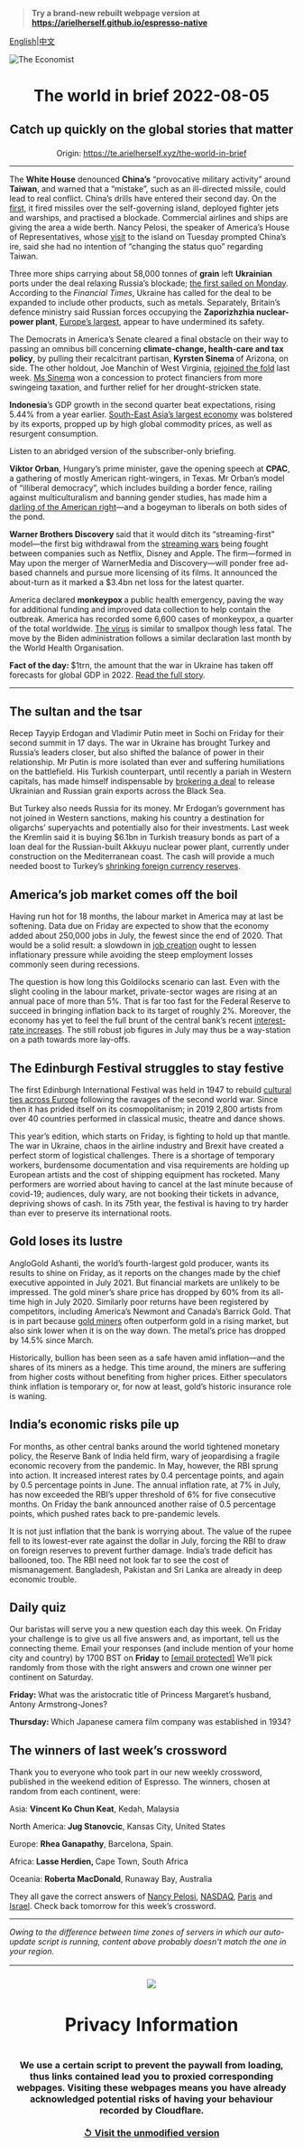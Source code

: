 > **Try a brand-new rebuilt webpage version at https://arielherself.github.io/espresso-native**

[English](https://github.com/arielherself/espresso/blob/main/README.md)|[中文](https://github-com.translate.goog/arielherself/espresso/blob/main/README.md?_x_tr_sl=en&_x_tr_tl=zh-CN&_x_tr_hl=zh-CN&_x_tr_pto=wapp)



![The Economist](menubar.png)

# <p align="center">The world in brief 2022-08-05</p>

## <p align="center">Catch up quickly on the global stories that matter</p>

<p align="center">Origin: <a href="https://te.arielherself.xyz/the-world-in-brief">https://te.arielherself.xyz/the-world-in-brief</a><hr>

The <strong>White House</strong> denounced <strong>China’s</strong> “provocative military activity” around <strong>Taiwan</strong>, and warned that a “mistake”, such as an ill-directed missile, could lead to real conflict. China’s drills have entered their second day. On the [first](https://te.arielherself.xyz/china/2022/08/04/china-sends-missiles-flying-over-taiwan), it fired missiles over the self-governing island, deployed fighter jets and warships, and practised a blockade. Commercial airlines and ships are giving the area a wide berth. Nancy Pelosi, the speaker of America’s House of Representatives, whose [visit](https://te.arielherself.xyz/asia/2022/08/03/nancy-pelosi-has-left-taiwan-the-real-crisis-may-be-just-beginning) to the island on Tuesday prompted China’s ire, said she had no intention of “changing the status quo” regarding Taiwan.

Three more ships carrying about 58,000 tonnes of <strong>grain</strong> left <strong>Ukrainian</strong> ports under the deal relaxing Russia’s blockade; [the first sailed on Monday](https://te.arielherself.xyz/europe/2022/08/01/the-first-grain-ship-leaves-odessa-under-a-un-brokered-deal). According to the <em>Financial Times</em>, Ukraine has called for the deal to be expanded to include other products, such as metals. Separately, Britain’s defence ministry said Russian forces occupying the <strong>Zaporizhzhia nuclear-power plant</strong>, [Europe’s largest](https://te.arielherself.xyz/europe/2022/03/04/europes-largest-nuclear-plant-shuts-down-after-a-russian-attack), appear to have undermined its safety.

The Democrats in America’s Senate cleared a final obstacle on their way to passing an omnibus bill concerning <strong>climate-change, health-care and tax policy</strong>, by pulling their recalcitrant partisan, <strong>Kyrsten Sinema </strong>of Arizona, on side. The other holdout, Joe Manchin of West Virginia, [rejoined the fold](https://te.arielherself.xyz/united-states/2022/07/28/democratic-hopes-for-a-big-spending-bill-are-revived) last week. [Ms Sinema](https://te.arielherself.xyz/united-states/2021/06/12/kyrsten-sinemas-technicolour-moderation) won a concession to protect financiers from more swingeing taxation, and further relief for her drought-stricken state.

<strong>Indonesia</strong>’s GDP growth in the second quarter beat expectations, rising 5.44% from a year earlier. [South-East Asia’s largest economy](https://te.arielherself.xyz/asia/2022/07/21/soaring-inflation-is-making-south-east-asians-hungrier-and-poorer) was bolstered by its exports, propped up by high global commodity prices, as well as resurgent consumption.

Listen to an abridged version of the subscriber-only briefing.

<strong>Viktor Orban</strong>, Hungary’s prime minister, gave the opening speech at <strong>CPAC</strong>, a gathering of mostly American right-wingers, in Texas. Mr Orban’s model of “illiberal democracy”, which includes building a border fence, railing against multiculturalism and banning gender studies, has made him a [darling of the American right](https://te.arielherself.xyz/the-economist-explains/2022/08/04/why-is-the-american-right-obsessed-with-viktor-orban)—and a bogeyman to liberals on both sides of the pond.

<strong>Warner Brothers Discovery </strong>said that it would ditch its “streaming-first” model—the first big withdrawal from the [streaming wars](https://te.arielherself.xyz/business/disney-netflix-apple-is-anyone-winning-the-streaming-wars/21807591) being fought between companies such as Netflix, Disney and Apple. The firm—formed in May upon the merger of WarnerMedia and Discovery—will ponder free ad-based channels and pursue more licensing of its films. It announced the about-turn as it marked a $3.4bn net loss for the latest quarter.

America declared <strong>monkeypox </strong>a public health emergency, paving the way for additional funding and improved data collection to help contain the outbreak. America has recorded some 6,600 cases of monkeypox, a quarter of the total worldwide. [The virus](https://te.arielherself.xyz/united-states/2022/07/27/americas-response-to-monkeypox-has-been-underwhelming) is similar to smallpox though less fatal. The move by the Biden administration follows a similar declaration last month by the World Health Organisation.

<strong>Fact of the day: </strong>$1trn, the amount that the war in Ukraine has taken off forecasts for global GDP in 2022. [Read the full story](https://te.arielherself.xyz/graphic-detail/2022/08/04/by-how-much-will-the-war-in-ukraine-reduce-global-growth).

----------

## The sultan and the tsar

Recep Tayyip Erdogan and Vladimir Putin meet in Sochi on Friday for their second summit in 17 days. The war in Ukraine has brought Turkey and Russia’s leaders closer, but also shifted the balance of power in their relationship. Mr Putin is more isolated than ever and suffering humiliations on the battlefield. His Turkish counterpart, until recently a pariah in Western capitals, has made himself indispensable by [brokering a deal](https://te.arielherself.xyz/europe/2022/08/01/the-first-grain-ship-leaves-odessa-under-a-un-brokered-deal) to release Ukrainian and Russian grain exports across the Black Sea.

But Turkey also needs Russia for its money. Mr Erdogan’s government has not joined in Western sanctions, making his country a destination for oligarchs’ superyachts and potentially also for their investments. Last week the Kremlin said it is buying $6.1bn in Turkish treasury bonds as part of a loan deal for the Russian-built Akkuyu nuclear power plant, currently under construction on the Mediterranean coast. The cash will provide a much needed boost to Turkey’s [shrinking foreign currency reserves](https://te.arielherself.xyz/briefing/2022/07/21/how-has-turkeys-economy-kept-growing-despite-raging-inflation).

## America’s job market comes off the boil

Having run hot for 18 months, the labour market in America may at last be softening. Data due on Friday are expected to show that the economy added about 250,000 jobs in July, the fewest since the end of 2020. That would be a solid result: a slowdown in [job creation](https://te.arielherself.xyz/graphic-detail/2021/07/07/labour-markets-in-the-rich-world-are-recovering-from-covid-19) ought to lessen inflationary pressure while avoiding the steep employment losses commonly seen during recessions.

The question is how long this Goldilocks scenario can last. Even with the slight cooling in the labour market, private-sector wages are rising at an annual pace of more than 5%. That is far too fast for the Federal Reserve to succeed in bringing inflation back to its target of roughly 2%. Moreover, the economy has yet to feel the full brunt of the central bank’s recent [interest-rate increases](https://te.arielherself.xyz/leaders/the-federal-reserve-is-causing-pain-in-financial-markets/21809132). The still robust job figures in July may thus be a way-station on a path towards more lay-offs.

## The Edinburgh Festival struggles to stay festive

The first Edinburgh International Festival was held in 1947 to rebuild [cultural ties across Europe](https://te.arielherself.xyz/europe/2021/07/08/european-folk-festivals-reboot-as-covid-19-ebbs) following the ravages of the second world war. Since then it has prided itself on its cosmopolitanism; in 2019 2,800 artists from over 40 countries performed in classical music, theatre and dance shows.

This year’s edition, which starts on Friday, is fighting to hold up that mantle. The war in Ukraine, chaos in the airline industry and Brexit have created a perfect storm of logistical challenges. There is a shortage of temporary workers, burdensome documentation and visa requirements are holding up European artists and the cost of shipping equipment has rocketed. Many performers are worried about having to cancel at the last minute because of covid-19; audiences, duly wary, are not booking their tickets in advance, depriving shows of cash. In its 75th year, the festival is having to try harder than ever to preserve its international roots.

## Gold loses its lustre

AngloGold Ashanti, the world’s fourth-largest gold producer, wants its results to shine on Friday, as it reports on the changes made by the chief executive appointed in July 2021. But financial markets are unlikely to be impressed. The gold miner’s share price has dropped by 60% from its all-time high in July 2020. Similarly poor returns have been registered by competitors, including America’s Newmont and Canada’s Barrick Gold. That is in part because [gold miners](https://te.arielherself.xyz/business/2020/02/06/gold-companies-try-to-restore-their-sparkle) often outperform gold in a rising market, but also sink lower when it is on the way down. The metal’s price has dropped by 14.5% since March.

Historically, bullion has been seen as a safe haven amid inflation—and the shares of its miners as a hedge. This time around, the miners are suffering from higher costs without benefiting from higher prices. Either speculators think inflation is temporary or, for now at least, gold’s historic insurance role is waning.

## India’s economic risks pile up

For months, as other central banks around the world tightened monetary policy, the Reserve Bank of India held firm, wary of jeopardising a fragile economic recovery from the pandemic. In May, however, the RBI sprung into action. It increased interest rates by 0.4 percentage points, and again by 0.5 percentage points in June. The annual inflation rate, at 7% in July, has now exceeded the RBI’s upper threshold of 6% for five consecutive months. On Friday the bank announced another raise of 0.5 percentage points, which pushed rates back to pre-pandemic levels. 

It is not just inflation that the bank is worrying about. The value of the rupee fell to its lowest-ever rate against the dollar in July, forcing the RBI to draw on foreign reserves to prevent further damage. India’s trade deficit has ballooned, too. The RBI need not look far to see the cost of mismanagement. Bangladesh, Pakistan and Sri Lanka are already in deep economic trouble.

## Daily quiz

Our baristas will serve you a new question each day this week. On Friday your challenge is to give us all five answers and, as important, tell us the connecting theme. Email your responses (and include mention of your home city and country) by 1700 BST on <strong>Friday</strong> to [[email&#160;protected]](https://te.arielherself.xyz/cdn-cgi/l/email-protection) We’ll pick randomly from those with the right answers and crown one winner per continent on Saturday.

<strong>Friday: </strong>What was the aristocratic title of Princess Margaret’s husband, Antony Armstrong-Jones?

<strong>Thursday: </strong>Which Japanese camera film company was established in 1934?

## The winners of last week’s crossword

Thank you to everyone who took part in our new weekly crossword, published in the weekend edition of Espresso. The winners, chosen at random from each continent, were: 

Asia: <strong>Vincent Ko Chun Keat</strong>, Kedah, Malaysia 

North America:<strong> Jug Stanovcic</strong>, Kansas City, United States

Europe: <strong>Rhea Ganapathy</strong>, Barcelona, Spain.

Africa: <strong>Lasse Herdien, </strong>Cape Town, South Africa

Oceania: <strong>Roberta MacDonald</strong>, Runaway Bay, Australia 

They all gave the correct answers of [Nancy Pelosi](https://te.arielherself.xyz/united-states/2022/07/27/democrats-are-overdue-for-a-new-generation-of-leaders), [NASDAQ](https://te.arielherself.xyz/leaders/2022/07/27/the-era-of-big-tech-exceptionalism-may-be-over), [Paris](https://te.arielherself.xyz/1843/2022/07/28/mbs-despot-in-the-desert) and [Israel](https://te.arielherself.xyz/middle-east-and-africa/2022/07/28/israels-russian-conundrum). Check back tomorrow for this week’s crossword.

----------

*Owing to the difference between time zones of servers in which our auto-update script is running, content above probably doesn't match the one in your region.*

|<br><div align="center"><img src="unlock.png" /><h1>Privacy Information</h1></div></br>We use a certain script to prevent the paywall from loading, thus links contained lead you to proxied corresponding webpages. Visiting these webpages means you have already acknowledged potential risks of having your behaviour recorded by Cloudflare.<br><br>[&#x21BA; Visit the unmodified version](README.raw.md)<br><br>|
|-----|
